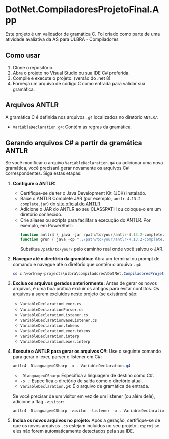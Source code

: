 # DotNet.CompiladoresProjetoFinal.App

Este projeto é um validador de gramática C.
Foi criado como parte de uma atividade avaliativa da AS para ULBRA - Compiladores

## Como usar

1. Clone o repositório.
2. Abra o projeto no Visual Studio ou sua IDE C# preferida.
3. Compile e execute o projeto. (versão do .net 8)
4. Forneça um arquivo de código C como entrada para validar sua gramática.

## Arquivos ANTLR

A gramática C é definida nos arquivos `.g4` localizados no diretório `ANTLR/`.

- `VariableDeclaration.g4`: Contém as regras da gramática.

## Gerando arquivos C# a partir da gramática ANTLR

Se você modificar o arquivo `VariableDeclaration.g4` ou adicionar uma nova gramática, você precisará gerar novamente os arquivos C# correspondentes. Siga estas etapas:

1.  **Configure o ANTLR:**
    *   Certifique-se de ter o Java Development Kit (JDK) instalado.
    *   Baixe o ANTLR Complete JAR (por exemplo, `antlr-4.13.2-complete.jar`) do [site oficial do ANTLR](https://www.antlr.org/download.html).
    *   Adicione o JAR do ANTLR ao seu CLASSPATH ou coloque-o em um diretório conhecido.
    *   Crie aliases ou scripts para facilitar a execução do ANTLR. Por exemplo, em PowerShell:
        ```powershell
        function antlr4 { java -jar /path/to/your/antlr-4.13.2-complete.jar $args }
        function grun { java -cp ".;/path/to/your/antlr-4.13.2-complete.jar" org.antlr.v4.gui.TestRig $args }
        ```
        Substitua `/path/to/your/` pelo caminho real onde você salvou o JAR.

2.  **Navegue até o diretório da gramática:**
    Abra um terminal ou prompt de comando e navegue até o diretório que contém o arquivo `.g4`:
    ```powershell
    cd c:\work\my-projects\ulbra\compiladores\DotNet.CompiladoresProjetoFinal.App\DotNet.CompiladoresProjetoFinal.App\ANTLR
    ```

3.  **Exclua os arquivos gerados anteriormente:**
    Antes de gerar os novos arquivos, é uma boa prática excluir os antigos para evitar conflitos. Os arquivos a serem excluídos neste projeto (se existirem) são:
    *   `VariableDeclarationLexer.cs`
    *   `VariableDeclarationParser.cs`
    *   `VariableDeclarationListener.cs`
    *   `VariableDeclarationBaseListener.cs`
    *   `VariableDeclaration.tokens`
    *   `VariableDeclarationLexer.tokens`
    *   `VariableDeclaration.interp`
    *   `VariableDeclarationLexer.interp`

4.  **Execute o ANTLR para gerar os arquivos C#:**
    Use o seguinte comando para gerar o lexer, parser e listener em C#:
    ```powershell
    antlr4 -Dlanguage=CSharp -o . VariableDeclaration.g4
    ```
    *   `-Dlanguage=CSharp`: Especifica a linguagem de destino como C#.
    *   `-o .`: Especifica o diretório de saída como o diretório atual.
    *   `VariableDeclaration.g4`: É o arquivo de gramática de entrada.

    Se você precisar de um visitor em vez de um listener (ou além dele), adicione a flag `-visitor`:
    ```powershell
    antlr4 -Dlanguage=CSharp -visitor -listener -o . VariableDeclaration.g4
    ```

5.  **Inclua os novos arquivos no projeto:**
    Após a geração, certifique-se de que os novos arquivos `.cs` estejam incluídos no seu projeto `.csproj` se eles não forem automaticamente detectados pela sua IDE.
